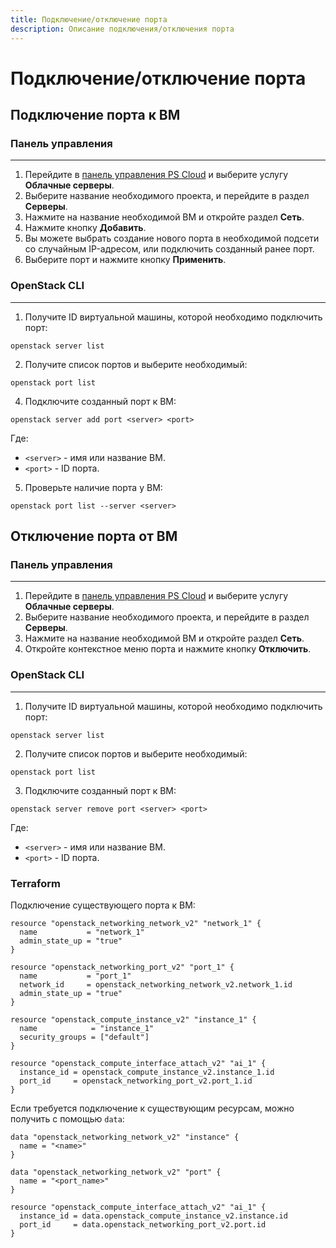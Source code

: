 ```yaml
---
title: Подключение/отключение порта
description: Описание подключения/отключения порта
---
```


# Подключение/отключение порта

## Подключение порта к ВМ

### Панель управления

---

1. Перейдите в [панель управления PS Cloud](https://console.ps.kz/) и выберите услугу **Облачные серверы**.
2. Выберите название необходимого проекта, и перейдите в раздел **Серверы**.
3. Нажмите на название необходимой ВМ и откройте раздел **Сеть**.
4. Нажмите кнопку **Добавить**.
5. Вы можете выбрать создание нового порта в необходимой подсети со случайным IP-адресом, или подключить созданный ранее порт.
6. Выберите порт и нажмите кнопку **Применить**.

### OpenStack CLI

---

1. Получите ID виртуальной машины, которой необходимо подключить порт:

```
openstack server list
```

2. Получите список портов и выберите необходимый:

```
openstack port list
```

4. Подключите созданный порт к ВМ:

```
openstack server add port <server> <port>
```

Где:

- `<server>` - имя или название ВМ.
- `<port>` - ID порта.

5. Проверьте наличие порта у ВМ:

```
openstack port list --server <server>
```

## Отключение порта от ВМ

### Панель управления

---

1. Перейдите в [панель управления PS Cloud](https://console.ps.kz/) и выберите услугу **Облачные серверы**.
2. Выберите название необходимого проекта, и перейдите в раздел **Серверы**.
3. Нажмите на название необходимой ВМ и откройте раздел **Сеть**.
4. Откройте контекстное меню порта и нажмите кнопку **Отключить**.

### OpenStack CLI

---

1. Получите ID виртуальной машины, которой необходимо подключить порт:

```
openstack server list
```

2. Получите список портов и выберите необходимый:

```
openstack port list
```

3. Подключите созданный порт к ВМ:

```
openstack server remove port <server> <port>
```

Где:

- `<server>` - имя или название ВМ.
- `<port>` - ID порта.

### Terraform

Подключение существующего порта к ВМ:

```hcl
resource "openstack_networking_network_v2" "network_1" {
  name           = "network_1"
  admin_state_up = "true"
}

resource "openstack_networking_port_v2" "port_1" {
  name           = "port_1"
  network_id     = openstack_networking_network_v2.network_1.id
  admin_state_up = "true"
}

resource "openstack_compute_instance_v2" "instance_1" {
  name            = "instance_1"
  security_groups = ["default"]
}

resource "openstack_compute_interface_attach_v2" "ai_1" {
  instance_id = openstack_compute_instance_v2.instance_1.id
  port_id     = openstack_networking_port_v2.port_1.id
}
```

Если требуется подключение к существующим ресурсам, можно получить с помощью `data`:

```
data "openstack_networking_network_v2" "instance" {
  name = "<name>"
}

data "openstack_networking_network_v2" "port" {
  name = "<port_name>"
}

resource "openstack_compute_interface_attach_v2" "ai_1" {
  instance_id = data.openstack_compute_instance_v2.instance.id
  port_id     = data.openstack_networking_port_v2.port.id
}
```
